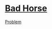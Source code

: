 # [Bad Horse](https://codingcompetitions.withgoogle.com/kickstart/round/0000000000434944/0000000000434749)

[Problem](PROBLEM.rst)
